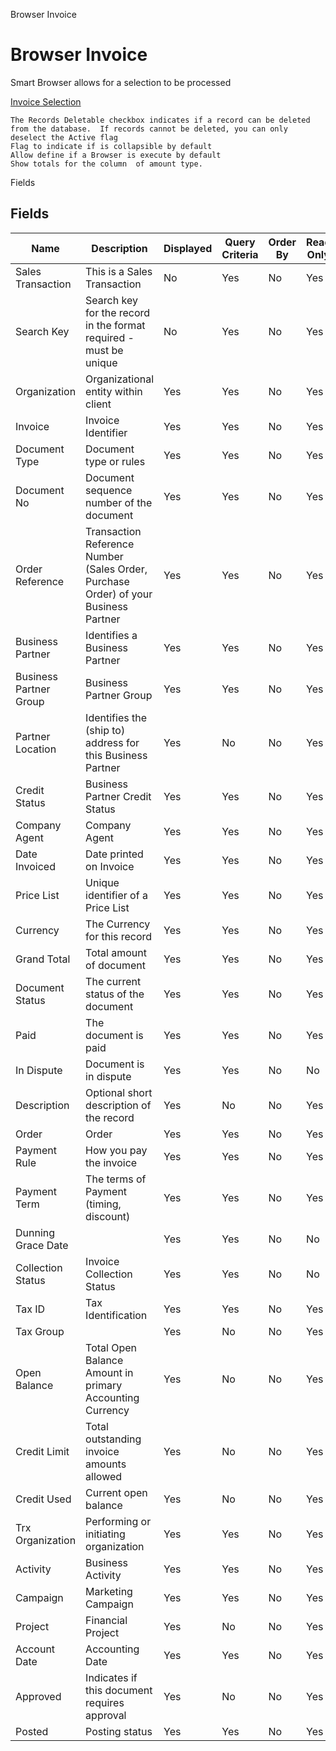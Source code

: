 
Browser Invoice
# Browser Invoice


Smart Browser allows for a selection to be processed

[Invoice Selection](../../process-c_invoice-selection.md)

```
The Records Deletable checkbox indicates if a record can be deleted from the database.  If records cannot be deleted, you can only deselect the Active flag
Flag to indicate if is collapsible by default
Allow define if a Browser is execute by default
Show totals for the column  of amount type.
```
Fields
## Fields




Name                   | Description                                                                         | Displayed | Query Criteria | Order By | Read Only | Mandatory
---------------------- | ----------------------------------------------------------------------------------- | --------- | -------------- | -------- | --------- | ---------
Sales Transaction      | This is a Sales Transaction                                                         | No        | Yes            | No       | Yes       | No       
Search Key             | Search key for the record in the format required - must be unique                   | No        | Yes            | No       | Yes       | No       
Organization           | Organizational entity within client                                                 | Yes       | Yes            | No       | Yes       | No       
Invoice                | Invoice Identifier                                                                  | Yes       | Yes            | No       | Yes       | No       
Document Type          | Document type or rules                                                              | Yes       | Yes            | No       | Yes       | No       
Document No            | Document sequence number of the document                                            | Yes       | Yes            | No       | Yes       | No       
Order Reference        | Transaction Reference Number (Sales Order, Purchase Order) of your Business Partner | Yes       | Yes            | No       | Yes       | No       
Business Partner       | Identifies a Business Partner                                                       | Yes       | Yes            | No       | Yes       | No       
Business Partner Group | Business Partner Group                                                              | Yes       | Yes            | No       | Yes       | No       
Partner Location       | Identifies the (ship to) address for this Business Partner                          | Yes       | No             | No       | Yes       | No       
Credit Status          | Business Partner Credit Status                                                      | Yes       | Yes            | No       | Yes       | No       
Company Agent          | Company Agent                                                                       | Yes       | Yes            | No       | Yes       | No       
Date Invoiced          | Date printed on Invoice                                                             | Yes       | Yes            | No       | Yes       | No       
Price List             | Unique identifier of a Price List                                                   | Yes       | Yes            | No       | Yes       | No       
Currency               | The Currency for this record                                                        | Yes       | Yes            | No       | Yes       | No       
Grand Total            | Total amount of document                                                            | Yes       | Yes            | No       | Yes       | No       
Document Status        | The current status of the document                                                  | Yes       | Yes            | No       | Yes       | No       
Paid                   | The document is paid                                                                | Yes       | Yes            | No       | Yes       | No       
In Dispute             | Document is in dispute                                                              | Yes       | Yes            | No       | No        | No       
Description            | Optional short description of the record                                            | Yes       | No             | No       | Yes       | No       
Order                  | Order                                                                               | Yes       | Yes            | No       | Yes       | No       
Payment Rule           | How you pay the invoice                                                             | Yes       | Yes            | No       | Yes       | No       
Payment Term           | The terms of Payment (timing, discount)                                             | Yes       | Yes            | No       | Yes       | No       
Dunning Grace Date     |                                                                                     | Yes       | Yes            | No       | No        | No       
Collection Status      | Invoice Collection Status                                                           | Yes       | Yes            | No       | No        | No       
Tax ID                 | Tax Identification                                                                  | Yes       | Yes            | No       | Yes       | No       
Tax Group              |                                                                                     | Yes       | No             | No       | Yes       | No       
Open Balance           | Total Open Balance Amount in primary Accounting Currency                            | Yes       | No             | No       | Yes       | No       
Credit Limit           | Total outstanding invoice amounts allowed                                           | Yes       | No             | No       | Yes       | No       
Credit Used            | Current open balance                                                                | Yes       | No             | No       | Yes       | No       
Trx Organization       | Performing or initiating organization                                               | Yes       | Yes            | No       | Yes       | No       
Activity               | Business Activity                                                                   | Yes       | Yes            | No       | Yes       | No       
Campaign               | Marketing Campaign                                                                  | Yes       | Yes            | No       | Yes       | No       
Project                | Financial Project                                                                   | Yes       | No             | No       | Yes       | No       
Account Date           | Accounting Date                                                                     | Yes       | Yes            | No       | Yes       | No       
Approved               | Indicates if this document requires approval                                        | Yes       | No             | No       | Yes       | No       
Posted                 | Posting status                                                                      | Yes       | Yes            | No       | Yes       | No       
